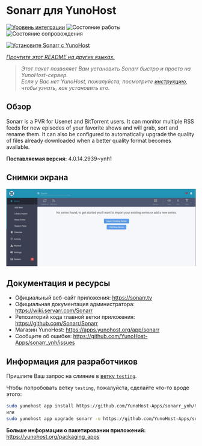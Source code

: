 <!--
Важно: этот README был автоматически сгенерирован <https://github.com/YunoHost/apps/tree/master/tools/readme_generator>
Он НЕ ДОЛЖЕН редактироваться вручную.
-->

# Sonarr для YunoHost

[![Уровень интеграции](https://apps.yunohost.org/badge/integration/sonarr)](https://ci-apps.yunohost.org/ci/apps/sonarr/)
![Состояние работы](https://apps.yunohost.org/badge/state/sonarr)
![Состояние сопровождения](https://apps.yunohost.org/badge/maintained/sonarr)

[![Установите Sonarr с YunoHost](https://install-app.yunohost.org/install-with-yunohost.svg)](https://install-app.yunohost.org/?app=sonarr)

*[Прочтите этот README на других языках.](./ALL_README.md)*

> *Этот пакет позволяет Вам установить Sonarr быстро и просто на YunoHost-сервер.*  
> *Если у Вас нет YunoHost, пожалуйста, посмотрите [инструкцию](https://yunohost.org/install), чтобы узнать, как установить его.*

## Обзор

Sonarr is a PVR for Usenet and BitTorrent users. It can monitor multiple RSS feeds for new episodes of your favorite shows and will grab, sort and rename them. It can also be configured to automatically upgrade the quality of files already downloaded when a better quality format becomes available.


**Поставляемая версия:** 4.0.14.2939~ynh1

## Снимки экрана

![Снимок экрана Sonarr](./doc/screenshots/screenshot.jpg)

## Документация и ресурсы

- Официальный веб-сайт приложения: <https://sonarr.tv>
- Официальная документация администратора: <https://wiki.servarr.com/Sonarr>
- Репозиторий кода главной ветки приложения: <https://github.com/Sonarr/Sonarr>
- Магазин YunoHost: <https://apps.yunohost.org/app/sonarr>
- Сообщите об ошибке: <https://github.com/YunoHost-Apps/sonarr_ynh/issues>

## Информация для разработчиков

Пришлите Ваш запрос на слияние в [ветку `testing`](https://github.com/YunoHost-Apps/sonarr_ynh/tree/testing).

Чтобы попробовать ветку `testing`, пожалуйста, сделайте что-то вроде этого:

```bash
sudo yunohost app install https://github.com/YunoHost-Apps/sonarr_ynh/tree/testing --debug
или
sudo yunohost app upgrade sonarr -u https://github.com/YunoHost-Apps/sonarr_ynh/tree/testing --debug
```

**Больше информации о пакетировании приложений:** <https://yunohost.org/packaging_apps>
